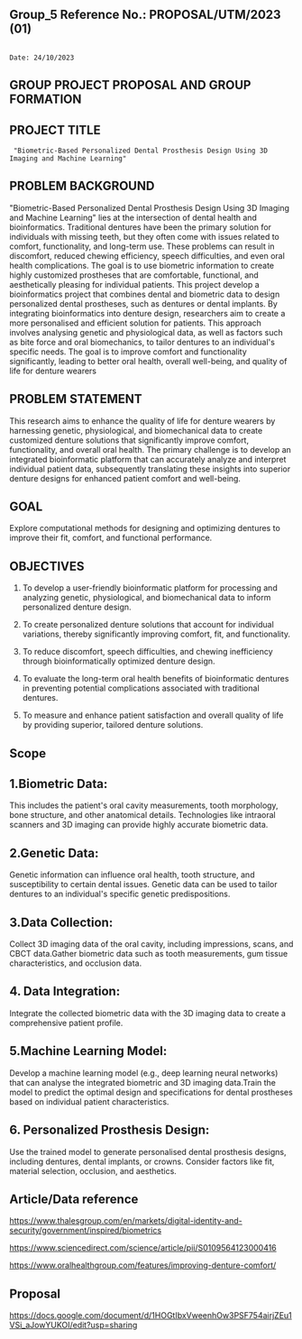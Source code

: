 ## Group_5                                                           Reference No.: PROPOSAL/UTM/2023 (01) 

                                                                                                           Date: 24/10/2023 
 


##  GROUP PROJECT PROPOSAL AND GROUP FORMATION 
 

##  PROJECT TITLE	

     "Biometric-Based Personalized Dental Prosthesis Design Using 3D Imaging and Machine Learning"
 
##  PROBLEM BACKGROUND
 
"Biometric-Based Personalized Dental Prosthesis Design Using 3D Imaging and Machine Learning" lies at the intersection of dental health and bioinformatics. Traditional dentures have been the primary solution for individuals with missing teeth, but they often come with issues related to comfort, functionality, and long-term use. These problems can result in discomfort, reduced chewing efficiency, speech difficulties, and even oral health complications. The goal is to use biometric information to create highly customized prostheses that are comfortable, functional, and aesthetically pleasing for individual patients.
This project develop a bioinformatics project that combines dental and biometric data to design personalized dental prostheses, such as dentures or dental implants. By integrating bioinformatics into denture design, researchers aim to create a more personalised and efficient solution for patients. This approach involves analysing genetic and physiological data, as well as factors such as bite force and oral biomechanics, to tailor dentures to an individual's specific needs. The goal is to improve comfort and functionality significantly, leading to better oral health, overall well-being, and quality of life for denture wearers

 
## PROBLEM STATEMENT 
 
This research aims to enhance the quality of life for denture wearers by harnessing genetic, physiological, and biomechanical data to create customized denture solutions that significantly improve comfort, functionality, and overall oral health. The primary challenge is to develop an integrated bioinformatic platform that can accurately analyze and interpret individual patient data, subsequently translating these insights into superior denture designs for enhanced patient comfort and well-being. 
 
## GOAL
	
Explore computational methods for designing and optimizing dentures to improve their fit, comfort, and functional performance.
 
## OBJECTIVES	


1. To develop a user-friendly bioinformatic platform for processing and analyzing genetic, physiological, and biomechanical data to inform personalized denture design.


2. To create personalized denture solutions that account for individual variations, thereby significantly improving comfort, fit, and functionality.


3. To reduce discomfort, speech difficulties, and chewing inefficiency through bioinformatically optimized denture design.


4. To evaluate the long-term oral health benefits of bioinformatic dentures in preventing potential complications associated with traditional dentures.


5. To measure and enhance patient satisfaction and overall quality of life by providing superior, tailored denture solutions.


## Scope 

## 1.Biometric Data: 
This includes the patient's oral cavity measurements, tooth morphology, bone structure, and other anatomical details. Technologies like intraoral scanners and 3D imaging can provide highly accurate biometric data.


## 2.Genetic Data: 
Genetic information can influence oral health, tooth structure, and susceptibility to certain dental issues. Genetic data can be used to tailor dentures to an individual's specific genetic predispositions.


## 3.Data Collection:
Collect 3D imaging data of the oral cavity, including impressions, scans, and CBCT data.Gather biometric data such as tooth measurements, gum tissue characteristics, and occlusion data.


## 4. Data Integration:
Integrate the collected biometric data with the 3D imaging data to create a comprehensive patient profile.


## 5.Machine Learning Model:
 Develop a machine learning model (e.g., deep learning neural networks) that can  analyse the integrated biometric and 3D imaging data.Train the model to predict the  optimal design and specifications for dental prostheses based on individual patient  characteristics.


## 6. Personalized Prosthesis Design:
Use the trained model to generate personalised dental prosthesis designs, including dentures, dental implants, or crowns. Consider factors like fit, material selection, occlusion, and aesthetics.


## Article/Data reference 
https://www.thalesgroup.com/en/markets/digital-identity-and-security/government/inspired/biometrics

https://www.sciencedirect.com/science/article/pii/S0109564123000416 

https://www.oralhealthgroup.com/features/improving-denture-comfort/

## Proposal
https://docs.google.com/document/d/1HOGtIbxVweenhOw3PSF754airjZEu1VSi_aJowYUKOI/edit?usp=sharing

 

 



